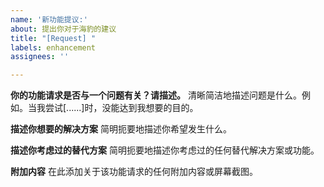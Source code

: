 ```yaml
---
name: '新功能提议:'
about: 提出你对于海豹的建议
title: "[Request] "
labels: enhancement
assignees: ''

---
```


**你的功能请求是否与一个问题有关？请描述。**
清晰简洁地描述问题是什么。例如。当我尝试[......]时，没能达到我想要的目的。

**描述你想要的解决方案**
简明扼要地描述你希望发生什么。

**描述你考虑过的替代方案**
简明扼要地描述你考虑过的任何替代解决方案或功能。

**附加内容**
在此添加关于该功能请求的任何附加内容或屏幕截图。
